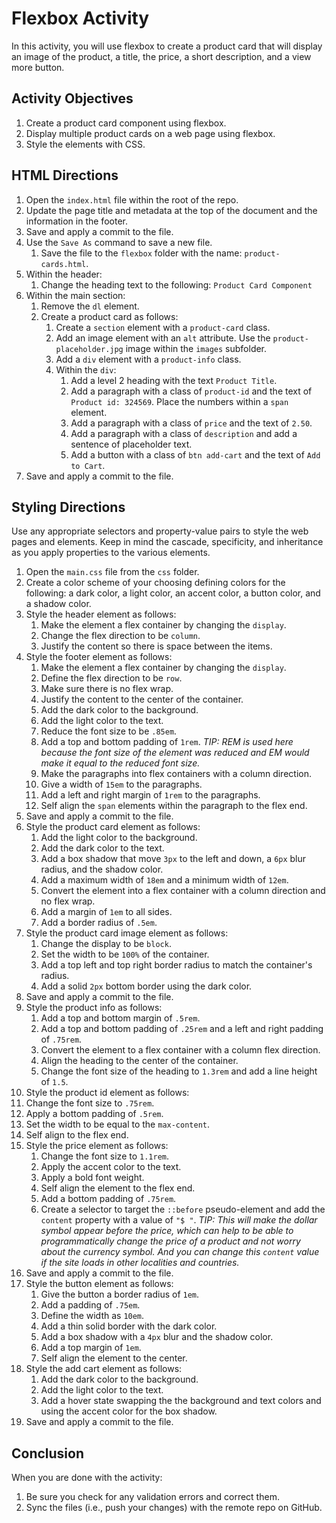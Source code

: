 # Flexbox Activity
In this activity, you will use flexbox to create a product card that will display an image of the product, a title, the price, a short description, and a view more button.

## Activity Objectives
1. Create a product card component using flexbox.
2. Display multiple product cards on a web page using flexbox.
3. Style the elements with CSS.

## HTML Directions
1. Open the `index.html` file within the root of the repo.
2. Update the page title and metadata at the top of the document and the information in the footer.
3. Save and apply a commit to the file.
4. Use the `Save As` command to save a new file.
   1. Save the file to the `flexbox` folder with the name: `product-cards.html`.
5. Within the header:
   1. Change the heading text to the following: `Product Card Component`
6. Within the main section:
   1. Remove the `dl` element.
   2. Create a product card as follows:
      1. Create a `section` element with a `product-card` class.
      2. Add an image element with an `alt` attribute. Use the `product-placeholder.jpg` image within the `images` subfolder.
      3. Add a `div` element with a `product-info` class.
      4. Within the `div`:
         1. Add a level 2 heading with the text `Product Title`.
         2. Add a paragraph with a class of `product-id` and the text of `Product id: 324569`. Place the numbers within a `span` element.
         3. Add a paragraph with a class of `price` and the text of `2.50`.
         4. Add a paragraph with a class of `description` and add a sentence of placeholder text.
         5. Add a button with a class of `btn add-cart` and the text of `Add to Cart`.
7. Save and apply a commit to the file.

## Styling Directions
Use any appropriate selectors and property-value pairs to style the web pages and elements. Keep in mind the cascade, specificity, and inheritance as you apply properties to the various elements.

1. Open the `main.css` file from the `css` folder.
2. Create a color scheme of your choosing defining colors for the following: a dark color, a light color, an accent color, a button color, and a shadow color.
3. Style the header element as follows:
   1. Make the element a flex container by changing the `display`.
   2. Change the flex direction to be `column`.
   3. Justify the content so there is space between the items.
4. Style the footer element as follows:
   1. Make the element a flex container by changing the `display`.
   2. Define the flex direction to be `row`.
   3. Make sure there is no flex wrap.
   4. Justify the content to the center of the container.
   5. Add the dark color to the background.
   6. Add the light color to the text.
   7. Reduce the font size to be `.85em`.
   8. Add a top and bottom padding of `1rem`. *TIP: REM is used here because the font size of the element was reduced and EM would make it equal to the reduced font size.*
   9. Make the paragraphs into flex containers with a column direction.
   10. Give a width of `15em` to the paragraphs.
   11. Add a left and right margin of `1rem` to the paragraphs.
   12. Self align the `span` elements within the paragraph to the flex end.
5. Save and apply a commit to the file.
6. Style the product card element as follows:
   1. Add the light color to the background.
   2. Add the dark color to the text.
   3. Add a box shadow that move `3px` to the left and down, a `6px` blur radius, and the shadow color.
   4. Add a maximum width of `18em` and a minimum width of `12em`.
   5. Convert the element into a flex container with a column direction and no flex wrap.
   6. Add a margin of `1em` to all sides.
   7. Add a border radius of `.5em`.
7. Style the product card image element as follows:
   1. Change the display to be `block`.
   2. Set the width to be `100%` of the container.
   3. Add a top left and top right border radius to match the container's radius.
   4. Add a solid `2px` bottom border using the dark color.
8. Save and apply a commit to the file.
9. Style the product info as follows:
   1. Add a top and bottom margin of `.5rem`.
   2. Add a top and bottom padding of `.25rem` and a left and right padding of `.75rem`.
   3. Convert the element to a flex container with a column flex direction.
   4. Align the heading to the center of the container.
   5. Change the font size of the heading to `1.3rem` and add a line height of `1.5`.
10. Style the product id element as follows:
   1. Change the font size to `.75rem`.
   2. Apply a bottom padding of `.5rem`.
   3. Set the width to be equal to the `max-content`.
   4. Self align to the flex end.
11. Style the price element as follows:
    1. Change the font size to `1.1rem`.
    2. Apply the accent color to the text.
    3. Apply a bold font weight.
    4. Self align the element to the flex end.
    5. Add a bottom padding of `.75rem`.
    6. Create a selector to target the `::before` pseudo-element and add the `content` property with a value of `"$ "`. *TIP: This will make the dollar symbol appear before the price, which can help to be able to programmatically change the price of a product and not worry about the currency symbol. And you can change this `content` value if the site loads in other localities and countries.*
12. Save and apply a commit to the file.
13. Style the button element as follows:
    1. Give the button a border radius of `1em`.
    2. Add a padding of `.75em`. 
    3. Define the width as `10em`.
    4. Add a thin solid border with the dark color.
    5. Add a box shadow with a `4px` blur and the shadow color.
    6. Add a top margin of `1em`.
    7. Self align the element to the center.
14. Style the add cart element as follows:
    1. Add the dark color to the background.
    2. Add the light color to the text.
    3. Add a hover state swapping the the background and text colors and using the accent color for the box shadow.
15. Save and apply a commit to the file.

## Conclusion
When you are done with the activity:
1. Be sure you check for any validation errors and correct them.
2. Sync the files (i.e., push your changes) with the remote repo on GitHub.